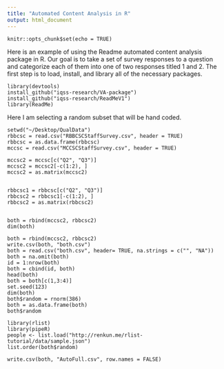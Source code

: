 ```yaml
---
title: "Automated Content Analysis in R"
output: html_document
---
```

```{r setup, include=FALSE}
knitr::opts_chunk$set(echo = TRUE)
```
Here is an example of using the Readme automated content analysis package in R.  Our goal is to take a set of survey responses to a question and categorize each of them into one of two responses titled 1 and 2.  The first step is to load, install, and library all of the necessary packages.
```{r}
library(devtools)
install_github("iqss-research/VA-package")
install_github("iqss-research/ReadMeV1")
library(ReadMe)
```
Here I am selecting a random subset that will be hand coded.
```{r}
setwd("~/Desktop/QualData")
rbbcsc = read.csv("RBBCSCStaffSurvey.csv", header = TRUE)
rbbcsc = as.data.frame(rbbcsc)
mccsc = read.csv("MCCSCStaffSurvey.csv", header = TRUE)

mccsc2 = mccsc[c("Q2", "Q3")]
mccsc2 = mccsc2[-c(1:2), ]
mccsc2 = as.matrix(mccsc2)


rbbcsc1 = rbbcsc[c("Q2", "Q3")]
rbbcsc2 = rbbcsc1[-c(1:2), ]
rbbcsc2 = as.matrix(rbbcsc2)


both = rbind(mccsc2, rbbcsc2)
dim(both)

both = rbind(mccsc2, rbbcsc2)
write.csv(both, "both.csv")
both = read.csv("both.csv", header= TRUE, na.strings = c("", "NA"))
both = na.omit(both)
id = 1:nrow(both)
both = cbind(id, both)
head(both)
both = both[c(1,3:4)]
set.seed(123)
dim(both)
both$random = rnorm(386)
both = as.data.frame(both)
both$random

library(rlist)
library(pipeR)
people <- list.load("http://renkun.me/rlist-tutorial/data/sample.json")
list.order(both$random)

write.csv(both, "AutoFull.csv", row.names = FALSE)
```
